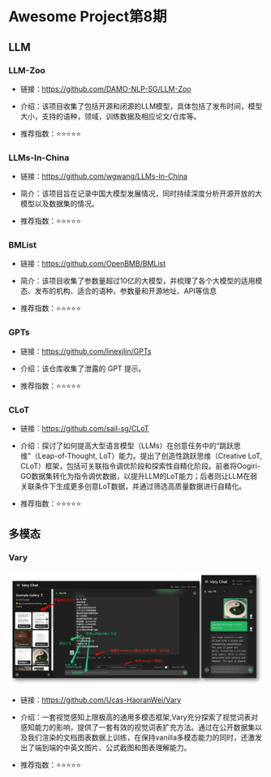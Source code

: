 # Awesome Project第8期

## LLM

### LLM-Zoo

- 链接：https://github.com/DAMO-NLP-SG/LLM-Zoo 
  
- 介绍：​​​ 该项目收集了包括开源和闭源的LLM模型，具体包括了发布时间，模型大小，支持的语种，领域，训练数据及相应论文/仓库等。

- 推荐指数：⭐️⭐️⭐️⭐️⭐️


### LLMs-In-China

- 链接：https://github.com/wgwang/LLMs-In-China 

- 简介：该项目旨在记录中国大模型发展情况，同时持续深度分析开源开放的大模型以及数据集的情况。

- 推荐指数：⭐️⭐️⭐️⭐️⭐️


### BMList

- 链接：https://github.com/OpenBMB/BMList 

- 简介：该项目收集了参数量超过10亿的大模型，并梳理了各个大模型的适用模态、发布的机构、适合的语种，参数量和开源地址、API等信息

- 推荐指数：⭐️⭐️⭐️⭐️⭐️


### GPTs

- 链接：https://github.com/linexjlin/GPTs
  
- 介绍：该仓库收集了泄露的 GPT 提示。

- 推荐指数：⭐️⭐️⭐️⭐️⭐️


### CLoT

- 链接：https://github.com/sail-sg/CLoT
  
- 介绍：探讨了如何提高大型语言模型（LLMs）在创意任务中的“跳跃思维”（Leap-of-Thought, LoT）能力。提出了创造性跳跃思维（Creative LoT, CLoT）框架，包括可关联指令调优阶段和探索性自精化阶段。前者将Oogiri-GO数据集转化为指令调优数据，以提升LLM的LoT能力；后者则让LLM在弱关联条件下生成更多创意LoT数据，并通过筛选高质量数据进行自精化。

- 推荐指数：⭐️⭐️⭐️⭐️⭐️


## 多模态

### Vary

![img](./images/20231211-20231217/vary.png)

- 链接：https://github.com/Ucas-HaoranWei/Vary
  
- 介绍：一套视觉感知上限极高的通用多模态框架,Vary充分探索了视觉词表对感知能力的影响，提供了一套有效的视觉词表扩充方法。通过在公开数据集以及我们渲染的文档图表数据上训练，在保持vanilla多模态能力的同时，还激发出了端到端的中英文图片、公式截图和图表理解能力。

- 推荐指数：⭐️⭐️⭐️⭐️⭐️


